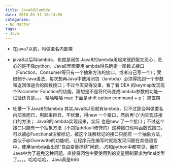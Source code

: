 ```yaml
---
title: Java8的lambda
date: 2018-03-31 10:13:00
categories:
- No Matter
tags:
- Java
---  
```

- 在java7以前，叫做匿名内部类
- java8以后叫lambda，也就是闭包
Java8的lambda用起来既舒服又恶心，恶心的是不像python，Java8里面要用lambda得先确定一函数式接口（Function、Consumer等只有一个抽象方法的接口，或者自己写一个）；受限制于Java语法，每次想再Java中使用闭包（lambda）必须得找到一个参数和返回值适合的函数接口；不过今天显得没事，看了看IDEA
的keymap发现有个Parameter Function的功能，猜想是不是将代码变成lambda参数的功能一试验还真是。。。 哈哈哈哈 mac 下面是shift option command + p； 简直爽

- 吐槽一下Java8的lambda
其实Java8以前就有lambda，只不过那会叫做匿名内部类而已，用起来巨丑，不优雅，得new 一个接口，然后再'{}'内实现该接口的方法； Java8的lambda实现起来，实际
也是new 了一个接口；不过这个接口只能有一个抽象方法（不包括default修饰的）这种接口也叫函数式接口，可以被@Functional注解标记，被这个注解标记的接口只能有
一个抽象方法，类似于@Overwrite的功能吧，让程序元在编写时就能发现问题在其他语言中，使用lambda会出现“自由变量捕获”问题，JS和python中都常见，而在Java中为了避免这种问题，直接将闭包中要使用到的变量强制要求为final类型了。。。。哈哈哈哈， Java真是666